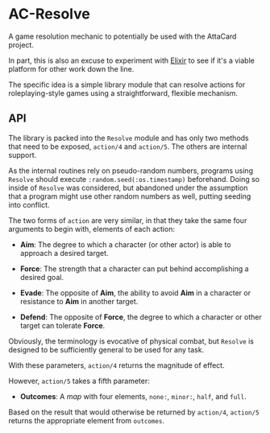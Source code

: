 # AC-Resolve
A game resolution mechanic to potentially be used with the AttaCard project.

In part, this is also an excuse to experiment with [Elixir](http://elixir-lang.org/) to see if it's a viable platform for other work down the line.

The specific idea is a simple library module that can resolve actions for roleplaying-style games using a straightforward, flexible mechanism.

## API

The library is packed into the `Resolve` module and has only two methods that need to be exposed, `action/4` and `action/5`.  The others are internal support.

As the internal routines rely on pseudo-random numbers, programs using `Resolve` should execute `:random.seed(:os.timestamp)` beforehand.  Doing so inside of `Resolve` was considered, but abandoned under the assumption that a program might use other random numbers as well, putting seeding into conflict.

The two forms of `action` are very similar, in that they take the same four arguments to begin with, elements of each action:

 - __Aim__:  The degree to which a character (or other actor) is able to approach a desired target.

 - __Force__:  The strength that a character can put behind accomplishing a desired goal.

 - __Evade__:  The opposite of __Aim__, the ability to avoid __Aim__ in a character or resistance to __Aim__ in another target.

 - __Defend__:  The opposite of __Force__, the degree to which a character or other target can tolerate __Force__.

Obviously, the terminology is evocative of physical combat, but `Resolve` is designed to be sufficiently general to be used for any task.

With these parameters, `action/4` returns the magnitude of effect.

However, `action/5` takes a fifth parameter:

 - __Outcomes__:  A _map_ with four elements, `none:`, `minor:`, `half`, and `full`.

Based on the result that would otherwise be returned by `action/4`, `action/5` returns the appropriate element from `outcomes`.


